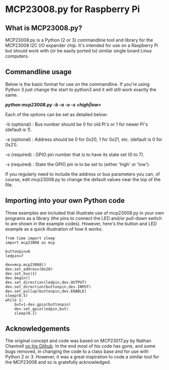 # MCP23008.py for Raspberry Pi

## What is MCP23008.py?

MCP23008.py is a Python (2 or 3) commandline tool and library for the MCP23008 I2C I/O expander chip. It's intended for use on a Raspberry Pi but should work with (or be easily ported to) similar single board Linux computers.

## Commandline usage

Below is the basic format for use on the commandline. If you're using Python 3 just change the start to python3 and it will still work exactly the same.

***python mcp23008.py -b <i2cbus> -a <i2caddress> -o <output pin> -s <high|low>***

Each of the options can be set as detailed below:

-b (optional) : Bus number should be 0 for old Pi's or 1 for newer Pi's (default is 1).

-a (optional) : Address should be 0 for 0x20, 1 for 0x21, etc. (default is 0 for 0x21).

-o (required) : GPIO pin number that is to have its state set (0 to 7).

-s (required) : State the GPIO pin is to be set to (either 'high' or 'low').

If you regularly need to include the address or bus parameters you can, of course, edit mcp23008.py to change the default values near the top of the file.

## Importing into your own Python code

Three examples are included that illustrate use of mcp23008.py in your own programs as a library (the pins to connect the LED and/or pull-down switch to are shown in the example codes). However, here's the button and LED example as a quick illustration of how it works:

```
from time import sleep
import mcp23008 as mcp

buttonpin=6
ledpin=7

dev=mcp.mcp23008()
dev.set_address(0x20)
dev.set_bus(1)
dev.begin()
dev.set_direction(ledpin,dev.OUTPUT)
dev.set_direction(buttonpin,dev.INPUT)
dev.set_pullup(buttonpin,dev.ENABLE)
sleep(0.5)
while 1:
    but=1-dev.gpio(buttonpin)
    dev.set_gpio(ledpin,but)
    sleep(0.1)
```

## Acknowledgements

The original concept and code was based on MCP23017.py by Nathan Chantrell [on his Github](http://nathan.chantrell.net). In the end most of his code has gone, and some bugs removed, in changing the code to a class base and for use with Python 2 or 3. However, it was a great inspiration to code a similar tool for the MCP23008 and so is gratefully acknowledged.
